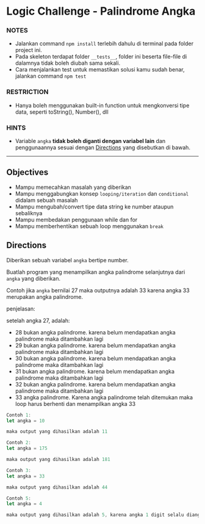 # Logic Challenge - Palindrome Angka

### NOTES

- Jalankan command `npm install` terlebih dahulu di terminal pada folder project ini.
- Pada skeleton terdapat folder `__tests__`, folder ini beserta file-file di dalamnya tidak boleh diubah sama sekali.
- Cara menjalankan test untuk memastikan solusi kamu sudah benar, jalankan command `npm test`

### RESTRICTION

- Hanya boleh menggunakan built-in function untuk mengkonversi tipe data, seperti toString(), Number(), dll

### HINTS

- Variable `angka` __tidak boleh diganti dengan variabel lain__ dan penggunaannya sesuai dengan [Directions](#directions) yang disebutkan di bawah.

---

## Objectives

- Mampu memecahkan masalah yang diberikan
- Mampu menggabungkan konsep `looping/iteration` dan `conditional` didalam sebuah masalah
- Mampu mengubah/convert tipe data string ke number ataupun sebaliknya
- Mampu membedakan penggunaan while dan for
- Mampu memberhentikan sebuah loop menggunakan `break`

## Directions

Diberikan sebuah variabel `angka` bertipe number.

Buatlah program yang menampilkan angka palindrome selanjutnya dari `angka` yang diberikan.

Contoh jika `angka` bernilai 27 maka outputnya adalah 33 karena angka 33 merupakan angka palindrome.

penjelasan:

setelah angka 27, adalah:

- 28 bukan angka palindrome. karena belum mendapatkan angka palindrome maka ditambahkan lagi
- 29 bukan angka palindrome. karena belum mendapatkan angka palindrome maka ditambahkan lagi
- 30 bukan angka palindrome. karena belum mendapatkan angka palindrome maka ditambahkan lagi
- 31 bukan angka palindrome. karena belum mendapatkan angka palindrome maka ditambahkan lagi
- 32 bukan angka palindrome. karena belum mendapatkan angka palindrome maka ditambahkan lagi
- 33 angka palindrome. Karena angka palindrome telah ditemukan maka loop harus berhenti dan menampilkan angka 33

```js
Contoh 1:
let angka = 10

maka output yang dihasilkan adalah 11

Contoh 2:
let angka = 175

maka output yang dihasilkan adalah 181

Contoh 3:
let angka = 33

maka output yang dihasilkan adalah 44

Contoh 5:
let angka = 4

maka output yang dihasilkan adalah 5, karena angka 1 digit selalu dianggap palindrome
```
